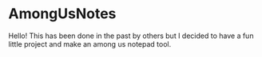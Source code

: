 # AmongUsNotes
Hello! This has been done in the past by others but I decided to have a fun little project and make an among us notepad tool.
